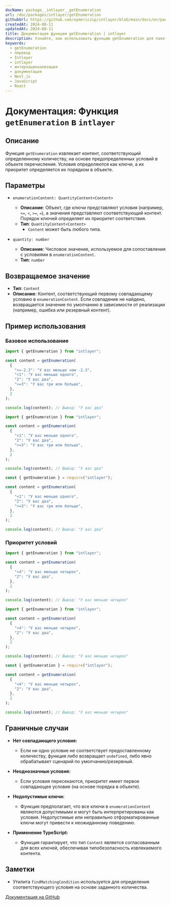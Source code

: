 ```yaml
---
docName: package__intlayer__getEnumeration
url: /doc/packages/intlayer/getEnumeration
githubUrl: https://github.com/aymericzip/intlayer/blob/main/docs/en/packages/intlayer/getEnumeration.md
createdAt: 2024-08-11
updatedAt: 2024-08-11
title: Документация функции getEnumeration | intlayer
description: Узнайте, как использовать функцию getEnumeration для пакета intlayer
keywords:
  - getEnumeration
  - перевод
  - Intlayer
  - intlayer
  - интернационализация
  - документация
  - Next.js
  - JavaScript
  - React
---
```


# Документация: Функция `getEnumeration` в `intlayer`

## Описание

Функция `getEnumeration` извлекает контент, соответствующий определенному количеству, на основе предопределенных условий в объекте перечисления. Условия определяются как ключи, а их приоритет определяется их порядком в объекте.

## Параметры

- `enumerationContent: QuantityContent<Content>`

  - **Описание**: Объект, где ключи представляют условия (например, `<=`, `<`, `>=`, `=`), а значения представляют соответствующий контент. Порядок ключей определяет их приоритет соответствия.
  - **Тип**: `QuantityContent<Content>`
    - `Content` может быть любого типа.

- `quantity: number`

  - **Описание**: Числовое значение, используемое для сопоставления с условиями в `enumerationContent`.
  - **Тип**: `number`

## Возвращаемое значение

- **Тип**: `Content`
- **Описание**: Контент, соответствующий первому совпадающему условию в `enumerationContent`. Если совпадение не найдено, возвращается значение по умолчанию в зависимости от реализации (например, ошибка или резервный контент).

## Пример использования

### Базовое использование

```typescript codeFormat="typescript"
import { getEnumeration } from "intlayer";

const content = getEnumeration(
  {
    "<=-2.3": "У вас меньше чем -2.3",
    "<1": "У вас меньше одного",
    "2": "У вас два",
    ">=3": "У вас три или больше",
  },
  2
);

console.log(content); // Вывод: "У вас два"
```

```javascript codeFormat="esm"
import { getEnumeration } from "intlayer";

const content = getEnumeration(
  {
    "<1": "У вас меньше одного",
    "2": "У вас два",
    ">=3": "У вас три или больше",
  },
  2
);

console.log(content); // Вывод: "У вас два"
```

```javascript codeFormat="commonjs"
const { getEnumeration } = require("intlayer");

const content = getEnumeration(
  {
    "<1": "У вас меньше одного",
    "2": "У вас два",
    ">=3": "У вас три или больше",
  },
  2
);

console.log(content); // Вывод: "У вас два"
```

### Приоритет условий

```typescript codeFormat="typescript"
import { getEnumeration } from "intlayer";

const content = getEnumeration(
  {
    "<4": "У вас меньше четырех",
    "2": "У вас два",
  },
  2
);

console.log(content); // Вывод: "У вас меньше четырех"
```

```javascript codeFormat="esm"
import { getEnumeration } from "intlayer";

const content = getEnumeration(
  {
    "<4": "У вас меньше четырех",
    "2": "У вас два",
  },
  2
);

console.log(content); // Вывод: "У вас меньше четырех"
```

```javascript codeFormat="commonjs"
const { getEnumeration } = require("intlayer");

const content = getEnumeration(
  {
    "<4": "У вас меньше четырех",
    "2": "У вас два",
  },
  2
);

console.log(content); // Вывод: "У вас меньше четырех"
```

## Граничные случаи

- **Нет совпадающего условия:**

  - Если ни одно условие не соответствует предоставленному количеству, функция либо возвращает `undefined`, либо явно обрабатывает сценарий по умолчанию/резервный.

- **Неоднозначные условия:**

  - Если условия пересекаются, приоритет имеет первое совпадающее условие (на основе порядка в объекте).

- **Недопустимые ключи:**

  - Функция предполагает, что все ключи в `enumerationContent` являются допустимыми и могут быть интерпретированы как условия. Недопустимые или неправильно отформатированные ключи могут привести к неожиданному поведению.

- **Применение TypeScript:**
  - Функция гарантирует, что тип `Content` является согласованным для всех ключей, обеспечивая типобезопасность извлекаемого контента.

## Заметки

- Утилита `findMatchingCondition` используется для определения соответствующего условия на основе заданного количества.

[Документация на GitHub](https://github.com/aymericzip/intlayer/blob/main/docs/ru/getEnumeration.md)
